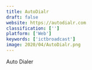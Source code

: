 ```yaml
---
title: AutoDialr
draft: false 
website: https://autodialr.com
classification: ['']
platform: ['Web']
keywords: ['ictbroadcast']
image: 2020/04/AutoDialr.png
---
```

Auto Dialer